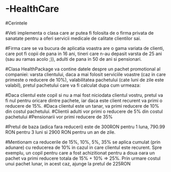 # -HealthCare
#Cerintele

#Veti implementa o clasa care ar putea fi folosita de o firma privata de sanatate pentru a oferi servicii medicale de calitate clientilor sai.

#Firma care se va bucura de aplicatia voastra are o gama variata de clienti, care pot fi copii de pana in 16 ani, tineri care n-au depasit varsta de 25 ani (sau au ramas acolo ;)), adulti de pana in 50 de ani si pensionari.

#Clasa HealthPackage va contine datele despre un pachet promotional al companiei: varsta clientului, daca a mai folosit serviciile voastre (caz in care primeste o reducere de 10%), valabilitatea pachetului (cate luni de zile este valabil), pretul pachetului care va fi calculat dupa cum urmeaza:

#Daca clientul este copil si nu a mai fost niciodata clientul vostru, pretul va fi nul pentru oricare dintre pachete, iar daca este client recurent va primi o reducere de 15%.
#Daca clientul este un tanar, va primi reducere de 10% din costul pachetului.
#Clientii adulti vor primi o reducere de 5% din costul pachetului
#Pensionarii vor primi reducere de 35%

#Pretul de baza (adica fara reduceri) este de 300RON pentru 1 luna, 790.99 RON pentru 3 luni si 2900 RON pentru un an de zile.


#Mentionam ca reducerile de 15%, 10%, 5%, 35% se aplica cumulat (prin adunare) cu reducerea de 10% in cazul in care clientul este recurent. Spre exemplu, un copil pentru care a fost achizitionat pentru a doua oara un pachet va primi reducere totala de 15% + 10%  =>  25%. Prin urmare costul unui pachet lunar, in acest caz, ajunge la pretul de 225RON
